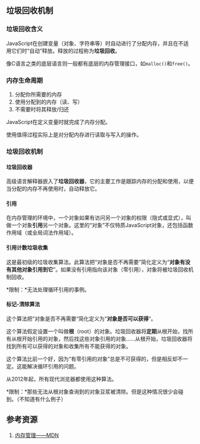 ## 垃圾回收机制

### 垃圾回收含义

JavaScript在创建变量（对象、字符串等）时自动进行了分配内存，并且在不适用它们时“自动”释放。释放的过程称为**垃圾回收**。

像C语言之类的底层语言则一般都有底层的内存管理接口，如`malloc()`和`free()`。

### 内存生命周期

1. 分配你所需要的内存
2. 使用分配到的内存（读、写）
3. 不需要时将其释放/归还

JavaScript在定义变量时就完成了内存分配。

使用值得过程实际上是对分配内存进行读取与写入的操作。

### 垃圾回收机制

#### 垃圾回收器

高级语言解释器嵌入了**垃圾回收器**，它的主要工作是跟踪内存的分配和使用，以便当分配的内存不再使用时，自动释放它。

#### 引用

在内存管理的环境中，一个对象如果有访问另一个对象的权限（隐式或显式），叫做一个对象**引用**另一个对象。这里的“对象”不仅特质JavaScript对象，还包括函数作用域（或全局词法作用域）。

#### 引用计数垃圾收集

这是最初级的垃圾收集算法。此算法把“对象是否不再需要”简化定义为“**对象有没有其他对象引用到它**”。如果没有引用指向该对象（零引用），对象将被垃圾回收机制回收。

*限制：*无法处理循环引用的事例。

#### 标记-清除算法

这个算法把“对象是否不再需要“简化定义为”**对象是否可以获得**“。

这个算法假定设置一个叫做**根**（root）的对象。垃圾回收器将**定期**从根开始，找所有从根开始引用的对象，然后找这些对象引用的对象......从根开始，垃圾回收器将找到所有可以获得的对象和收集所有不能获得的对象。

这个算法比前一个好，因为“有零引用的对象”总是不可获得的，但是相反却不一定。这能解决循环引用的问题。

从2012年起，所有现代浏览器都使用这种算法。

*限制：*那些无法从根对象查询到的对象豆浆被清除。但是这种情况很少会碰到。（不知道有什么例子）

## 参考资源

1. [内存管理——MDN]( https://developer.mozilla.org/zh-CN/docs/Web/JavaScript/Memory_Management )

